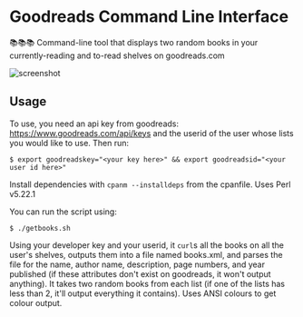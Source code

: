 # Goodreads Command Line Interface
📚📚📚 Command-line tool that displays two random books in your currently-reading and to-read shelves on goodreads.com

![screenshot](https://i.imgur.com/HCE7Ish.png "In action")

## Usage
To use, you need an api key from goodreads: https://www.goodreads.com/api/keys and the userid of the user whose lists you would like to use.
Then run:
```
$ export goodreadskey="<your key here>" && export goodreadsid="<your user id here>"
```
Install dependencies with ` cpanm --installdeps ` from the cpanfile. Uses Perl v5.22.1

You can run the script using:
```
$ ./getbooks.sh
```
Using your developer key and your userid, it `curl`s all the books on all the user's shelves, outputs them into a file named books.xml, and parses the file for the name, author name, description, page numbers, and year published (if these attributes don't exist on goodreads, it won't output anything). It takes two random books from each list (if one of the lists has less than 2, it'll output everything it contains). Uses ANSI colours to get colour output.  
